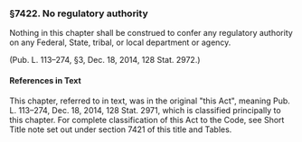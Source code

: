 ### §7422. No regulatory authority ###

Nothing in this chapter shall be construed to confer any regulatory authority on any Federal, State, tribal, or local department or agency.

(Pub. L. 113–274, §3, Dec. 18, 2014, 128 Stat. 2972.)

#### References in Text ####

This chapter, referred to in text, was in the original "this Act", meaning Pub. L. 113–274, Dec. 18, 2014, 128 Stat. 2971, which is classified principally to this chapter. For complete classification of this Act to the Code, see Short Title note set out under section 7421 of this title and Tables.